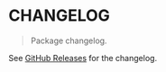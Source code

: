 # CHANGELOG

> Package changelog.

See [GitHub Releases](https://github.com/stdlib-js/array-next-dtype/releases) for the changelog.